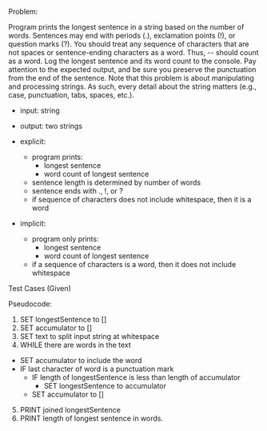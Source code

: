 Problem:

Program prints the longest sentence in a string based on the number of words. Sentences may end with periods (.), exclamation points (!), or question marks (?). You should treat any sequence of characters that are not spaces or sentence-ending characters as a word. Thus, -- should count as a word. Log the longest sentence and its word count to the console. Pay attention to the expected output, and be sure you preserve the punctuation from the end of the sentence. Note that this problem is about manipulating and processing strings. As such, every detail about the string matters (e.g., case, punctuation, tabs, spaces, etc.).

- input: string
- output: two strings

- explicit:
  - program prints:
    - longest sentence
    - word count of longest sentence
  - sentence length is determined by number of words
  - sentence ends with ., !, or ?
  - if sequence of characters does not include whitespace, then it is a word

- implicit:
  - program only prints:
    - longest sentence
    - word count of longest sentence
  - if a sequence of characters is a word, then it does not include whitespace

Test Cases (Given)

Pseudocode:

1. SET longestSentence to []
2. SET accumulator to []
3. SET text to split input string at whitespace
4. WHILE there are words in the text
  - SET accumulator to include the word
  - IF last character of word is a punctuation mark
    - IF length of longestSentence is less than length of accumulator
      - SET longestSentence to accumulator
    - SET accumulator to []
5. PRINT joined longestSentence
6. PRINT length of longest sentence in words.
